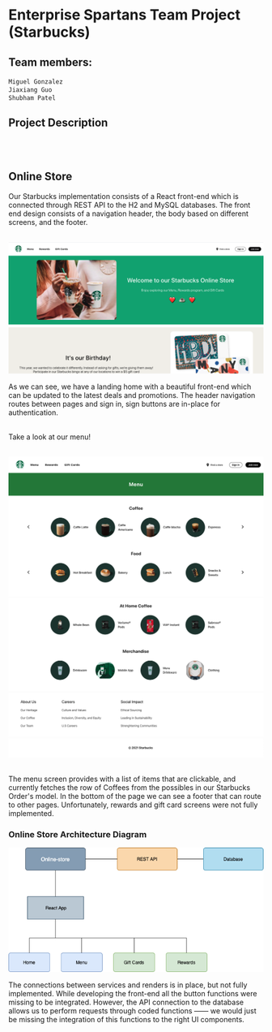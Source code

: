 # Enterprise Spartans Team Project (Starbucks)

## Team members: 

    Miguel Gonzalez 
    Jiaxiang Guo
    Shubham Patel
    

## Project Description 
<br><br/>

## Online Store

Our Starbucks implementation consists of a React front-end which is connected through REST API to the H2 and MySQL databases. The front end design consists of a navigation header, the body based on different screens, and the footer. 
<br><br/>

![1](images/1.png)

As we can see, we have a landing home with a beautiful front-end which can be updated to the latest deals and promotions. The header navigation routes between pages and sign in, sign buttons are in-place for authentication. 
<br><br/>

Take a look at our menu!
<br><br/>

![2](images/2.png)
![3](images/3.png)
![4](images/4.png)
<br><br/>

The menu screen provides with a list of items that are clickable, and currently fetches the row of Coffees from the possibles in our Starbucks Order's model. In the bottom of the page we can see a footer that can route to other pages. Unfortunately, rewards and gift card screens were not fully implemented. 

### Online Store Architecture Diagram

![architecture diagram](images/arch.png)

The connections between services and renders is in place, but not fully implemented. While developing the front-end all the button functions were missing to be integrated. However, the API connection to the database allows us to perform requests through coded functions —— we would just be missing the integration of this functions to the right UI components. 